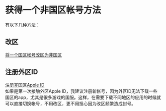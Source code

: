 # 获得一个非国区帐号方法
有以下几种方法：
## 改区
[将一个国区帐号改区为非国区](./change_region)
## 注册外区ID
[注册非国区Apple ID](./register_not_chinese_mainland_account)  
如果是第一次接触外区Apple ID，我建议注册新帐号，因为外区ID无法下载一些国区的app，尤其是很多游戏的国服。这样，在需要下载不同地区的应用的时候就可以直接切换帐号，不用改区，更不用担心因为改区频繁造成封号。